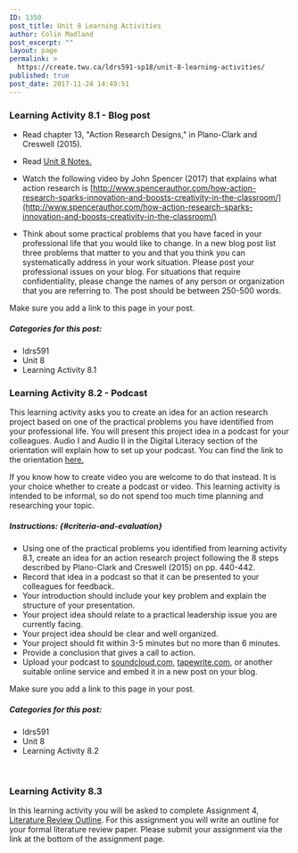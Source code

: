 ```yaml
---
ID: 1350
post_title: Unit 8 Learning Activities
author: Colin Madland
post_excerpt: ""
layout: page
permalink: >
  https://create.twu.ca/ldrs591-sp18/unit-8-learning-activities/
published: true
post_date: 2017-11-24 14:49:51
---
```

### Learning Activity 8.1 - Blog post

* Read chapter 13, "Action Research Designs," in Plano-Clark and Creswell (2015).

* Read <a href="https://create.twu.ca/ldrs591-sp18/unit-8-notes/">Unit 8 Notes.</a>
* Watch the following video by John Spencer (2017) that explains what action research is [http://www.spencerauthor.com/how-action-research-sparks-innovation-and-boosts-creativity-in-the-classroom/](http://www.spencerauthor.com/how-action-research-sparks-innovation-and-boosts-creativity-in-the-classroom/)
* Think about some practical problems that you have faced in your professional life that you would like to change. In a new blog post list three problems that matter to you and that you think you can systematically address in your work situation. Please post your professional issues on your blog. For situations that require confidentiality, please change the names of any person or organization that you are referring to. The post should be between 250-500 words.

Make sure you add a link to this page in your post.

##### Categories for this post:

* ldrs591
* Unit 8
* Learning Activity 8.1

### Learning Activity 8.2 - Podcast

This learning activity asks you to create an idea for an action research project based on one of the practical problems you have identified from your professional life. You will present this project idea in a podcast for your colleagues. Audio I and Audio II in the Digital Literacy section of the orientation will explain how to set up your podcast. You can find the link to the orientation <a href="https://create.twu.ca/orientation/#Digital_Literacy">here.</a>

If you know how to create video you are welcome to do that instead. It is your choice whether to create a podcast or video. This learning activity is intended to be informal, so do not spend too much time planning and researching your topic.

##### Instructions: {#criteria-and-evaluation}

* Using one of the practical problems you identified from learning activity 8.1, create an idea for an action research project following the 8 steps described by Plano-Clark and Creswell (2015) on pp. 440-442.
* Record that idea in a podcast so that it can be presented to your colleagues for feedback.
* Your introduction should include your key problem and explain the structure of your presentation.
* Your project idea should relate to a practical leadership issue you are currently facing.
* Your project idea should be clear and well organized.
* Your project should fit within 3-5 minutes but no more than 6 minutes.
* Provide a conclusion that gives a call to action.
* Upload your podcast to [soundcloud.com](https://soundcloud.com), [tapewrite.com](https://tapewrite.com), or another suitable online service and embed it in a new post on your blog.

Make sure you add a link to this page in your post.

##### Categories for this post:

* ldrs591
* Unit 8
* Learning Activity 8.2

&nbsp;
<h3>Learning Activity 8.3</h3>
In this learning activity you will be asked to complete Assignment 4, <a href="https://create.twu.ca/ldrs591-sp18/literature-review-outline/">Literature Review Outline</a>. For this assignment you will write an outline for your formal literature review paper. Please submit your assignment via the link at the bottom of the assignment page.